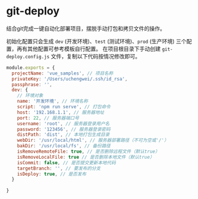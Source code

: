 # git-deploy

结合git完成一键自动化部署项目，摆脱手动打包和拷贝文件的操作。


初始化配置只会生成 `dev` (开发环境)、`test` (测试环境)、`prod` (生产环境) 三个配置，再有其他配置可参考模板自行配置。
在项目根目录下手动创建 `git-deploy.config.js` 文件，复制以下代码按情况修改即可。

```javascript
module.exports = {
  projectName: 'vue_samples', // 项目名称
  privateKey: '/Users/uchengwei/.ssh/id_rsa',
  passphrase: '',
  dev: {
    // 环境对象
    name: '开发环境', // 环境名称
    script: 'npm run serve', // 打包命令
    host: '192.168.1.1', // 服务器地址
    port: 22, // 服务器端口号
    username: 'root', // 服务器登录用户名
    password: '123456', // 服务器登录密码
    distPath: 'dist', // 本地打包生成目录
    webDir: '/usr/local/html', // 服务器部署路径（不可为空或'/'）
    bakDir: '/usr/local/fs', // 备份路径
    isRemoveRemoteFile: true, // 是否删除远程文件（默认true）
    isRemoveLocalFile: true // 是否删除本地文件（默认true）
    isCommit: false, // 是否提交更新本地代码
    targetBranch: '', // 要发布的分支
    isDeploy: true, // 是否发布
  }
  
}
```

